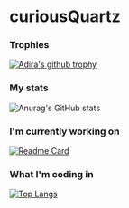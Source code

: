 # curiousQuartz
<!---
- 👋 Hi, I’m @curiousQuartz
- 👀 I’m interested in ...
- 🌱 I’m currently learning ...
- 💞️ I’m looking to collaborate on ...
- 📫 How to reach me ...
--->

### Trophies

[![Adira's github trophy](https://github-profile-trophy.vercel.app/?username=curiousQuartz&theme=algolia&margin-w=15&margin-h=15&column=4)](https://github.com/ryo-ma/github-profile-trophy)


### My stats

![Anurag's GitHub stats](https://github-readme-stats.vercel.app/api?username=curiousQuartz&count_private=true&show_icons=true&theme=algolia)

### I'm currently working on

[![Readme Card](https://github-readme-stats.vercel.app/api/pin/?username=curiousQuartz&repo=Curiosities&theme=algolia)](https://github.com/anuraghazra/github-readme-stats)


### What I'm coding in

[![Top Langs](https://github-readme-stats.vercel.app/api/top-langs/?username=curiousQuartz&theme=algolia)](https://github.com/anuraghazra/github-readme-stats)
